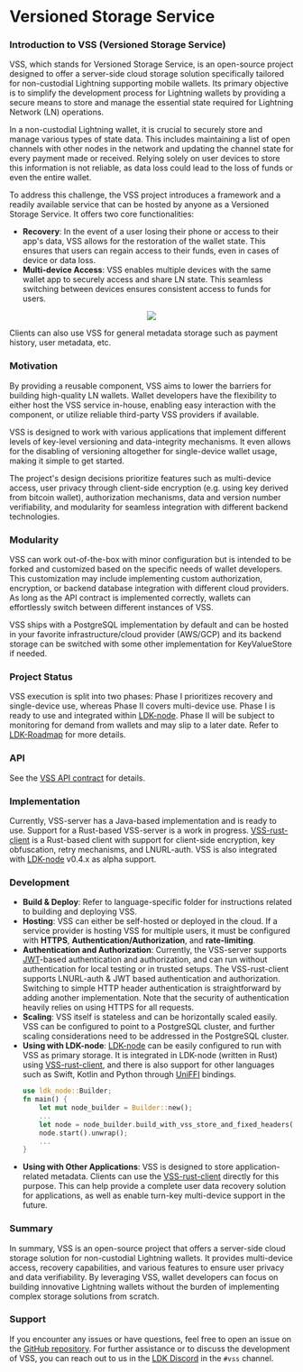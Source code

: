 # Versioned Storage Service

### Introduction to VSS (Versioned Storage Service)

VSS, which stands for Versioned Storage Service, is an open-source project designed to offer a server-side cloud storage
solution specifically tailored for non-custodial Lightning supporting mobile wallets. Its primary objective is to
simplify the development process for Lightning wallets by providing a secure means to store and manage the essential
state required for Lightning Network (LN) operations.

In a non-custodial Lightning wallet, it is crucial to securely store and manage various types of state data. This
includes maintaining a list of open channels with other nodes in the network and updating the channel state for every
payment made or received. Relying solely on user devices to store this information is not reliable, as data loss could
lead to the loss of funds or even the entire wallet.

To address this challenge, the VSS project introduces a framework and a readily available service that can be hosted by
anyone as a Versioned Storage Service. It offers two core functionalities:

* **Recovery**: In the event of a user losing their phone or access to their app's data, VSS allows for the restoration
  of the wallet state. This ensures that users can regain access to their funds, even in cases of device or data loss.
* **Multi-device Access**: VSS enables multiple devices with the same wallet app to securely access and share LN state.
  This seamless switching between devices ensures consistent access to funds for users.

<p align="center">
  <img src="http://www.plantuml.com/plantuml/png/VP2nJWCn44HxVyMKK4JqAQ8W8aGHA33GBxuXP-7p7lRUeVmzAz60X6YcsQTvezrtasRBL89bAyHBZBZBfn57hYmuY0bkYtw6SA-lkV30DITkTd1mY-l5HbRBIInhnIC_5dOBVjliVl9RT9ru8Ou_wJlhPGX5TSQRDhYddJ7BUV8cT8-hniIySlZJ-JmFOiJn0JUZrCg2Q6BybaRJ9YVwCjCff_zWUE7lZN59YRq7rY7iFVmhNm00" />
</p>

Clients can also use VSS for general metadata storage such as payment history, user metadata, etc.

### Motivation

By providing a reusable component, VSS aims to lower the barriers for building high-quality LN wallets. Wallet
developers have the flexibility to either host the VSS service in-house, enabling easy interaction with the component,
or utilize reliable third-party VSS providers if available.

VSS is designed to work with various applications that implement different levels of key-level versioning and
data-integrity mechanisms. It even allows for the disabling of versioning altogether for single-device wallet usage,
making it simple to get started.

The project's design decisions prioritize features such as multi-device access, user privacy through client-side
encryption (e.g. using key derived from bitcoin wallet), authorization mechanisms, data and version number verifiability,
and modularity for seamless integration with different backend technologies.

### Modularity

VSS can work out-of-the-box with minor configuration but is intended to be forked and customized based on the specific needs
of wallet developers. This customization may include implementing custom authorization, encryption, or backend database
integration with different cloud providers. As long as the API contract is implemented correctly, wallets can
effortlessly switch between different instances of VSS.

VSS ships with a PostgreSQL implementation by default and can be hosted in your favorite infrastructure/cloud provider
(AWS/GCP) and its backend storage can be switched with some other implementation for KeyValueStore if needed.

### Project Status

VSS execution is split into two phases: Phase I prioritizes recovery and single-device use, whereas Phase II covers
multi-device use. Phase I is ready to use and integrated within [LDK-node]. Phase II will be subject to monitoring for
demand from wallets and may slip to a later date. Refer to [LDK-Roadmap] for more details.

### API

See the [VSS API contract] for details.

### Implementation

Currently, VSS-server has a Java-based implementation and is ready to use. Support for a Rust-based VSS-server is a work
in progress.
[VSS-rust-client] is a Rust-based client with support for client-side encryption, key obfuscation, retry mechanisms, and
LNURL-auth.
VSS is also integrated with [LDK-node] v0.4.x as alpha support.

### Development

* **Build & Deploy**: Refer to language-specific folder for instructions related to building and deploying VSS.
* **Hosting**: VSS can either be self-hosted or deployed in the cloud. If a service provider is hosting VSS for multiple
  users, it must be configured with **HTTPS**, **Authentication/Authorization**, and **rate-limiting**.
* **Authentication and Authorization**: Currently, the VSS-server
  supports [JWT](https://datatracker.ietf.org/doc/html/rfc7519)-based authentication and authorization, and can run
  without authentication for local testing or in trusted setups. The VSS-rust-client supports LNURL-auth & JWT based
  authentication and authorization. Switching to simple HTTP header authentication is straightforward by adding another
  implementation. Note that the security of authentication heavily relies on using HTTPS for all requests.
* **Scaling**: VSS itself is stateless and can be horizontally scaled easily. VSS can be configured to point to a
  PostgreSQL cluster, and further scaling considerations need to be addressed in the PostgreSQL cluster.
* **Using with LDK-node**: [LDK-node] can be easily configured to run with VSS as primary storage. It is integrated in
  LDK-node (written in Rust) using [VSS-rust-client], and there is also support for other languages such as Swift,
  Kotlin and Python through [UniFFI] bindings.
    ```rust
    use ldk_node::Builder;
    fn main() {
        let mut node_builder = Builder::new();
        ...
        let node = node_builder.build_with_vss_store_and_fixed_headers(vss_endpoint, store_id, HashMap::new()).unwrap();
        node.start().unwrap();
        ...
    }
    ```
* **Using with Other Applications**: VSS is designed to store application-related metadata. Clients can use
  the [VSS-rust-client] directly for this purpose. This can help provide a complete user data recovery solution for
  applications, as well as enable turn-key multi-device support in the future.

### Summary

In summary, VSS is an open-source project that offers a server-side cloud storage solution for non-custodial Lightning
wallets. It provides multi-device access, recovery capabilities, and various features to ensure user privacy and data
verifiability. By leveraging VSS, wallet developers can focus on building innovative Lightning wallets without the
burden of implementing complex storage solutions from scratch.

### Support

If you encounter any issues or have questions, feel free to open an issue on
the [GitHub repository](https://github.com/lightningdevkit/vss-server/issues). For further assistance or to discuss the
development of VSS, you can reach out to us in the [LDK Discord] in the `#vss` channel.

[VSS API contract]: https://github.com/lightningdevkit/vss-server/blob/main/proto/vss.proto

[VSS-rust-client]: https://github.com/lightningdevkit/vss-rust-client

[LDK-node]: https://github.com/lightningdevkit/ldk-node

[LDK-Roadmap]: https://lightningdevkit.org/blog/ldk-roadmap/#vss

[LDK Discord]: https://discord.gg/5AcknnMfBw

[UniFFI]: https://mozilla.github.io/uniffi-rs/
